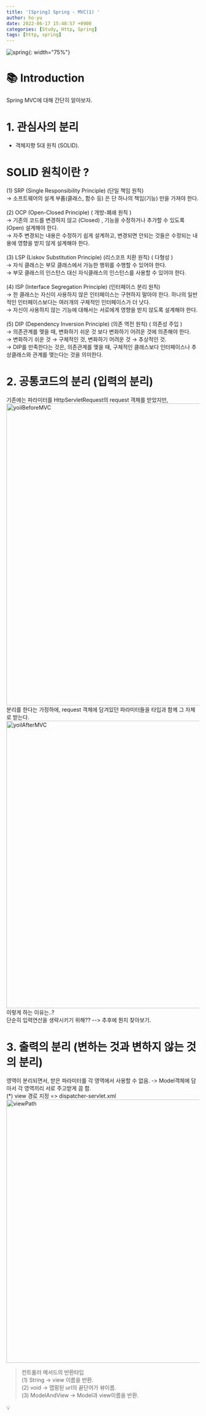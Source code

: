 ```yaml
---
title: '[Spring] Spring - MVC(1) '
author: ho-yu
date: 2022-06-17 15:48:57 +0900
categories: [Study, Http, Spring]
tags: [http, spring]
---
```


![spring](https://user-images.githubusercontent.com/64628448/173368063-e326ec44-d5c9-4932-afaa-9fab1b072633.png){: width="75%"}

# 📚 Introduction
Spring MVC에 대해 간단히 알아보자. <br>

# 1. 관심사의 분리
- 객체지향 5대 원칙 (SOLID). <br>

# SOLID 원칙이란 ?
(1) SRP (Single Responsibility Principle) (단일 책임 원칙) <br>
→ 소프트웨어의 설계 부품(클래스, 함수 등) 은 단 하나의 책임(기능) 만을 가져야 한다. <br><br>
(2) OCP (Open-Closed Principle) ( 개방-폐쇄 원칙 ) <br>
→ 기존의 코드를 변경하지 않고 (Closed) , 기능을 수정하거나 추가할 수 있도록 (Open) 설계해야 한다. <br>
→ 자주 변경되는 내용은 수정하기 쉽게 설계하고, 변경되면 안되는 것들은 수정되는 내용에 영향을 받지 않게 설계해야 한다. <br><br>
(3) LSP (Liskov Substitution Principle) (리스코프 치환 원칙) ( 다형성 ) <br>
→ 자식 클래스는 부모 클래스에서 가능한 행위를 수행할 수 있어야 한다. <br>
→ 부모 클래스의 인스턴스 대신 자식클래스의 인스턴스를 사용할 수 있어야 한다. <br><br>
(4) ISP (Interface Segregation Principle) (인터페이스 분리 원칙) <br>
→ 한 클래스는 자신이 사용하지 않은 인터페이스는 구현하지 말아야 한다. 하나의 일반적인 인터페이스보다는 여러개의 구체적인 인터페이스가 더 낫다. <br>
→ 자신이 사용하지 않는 기능에 대해서는 서로에게 영향을 받지 않도록 설계해야 한다. <br><br>
(5) DIP (Dependency Inversion Principle) (의존 역전 원칙) ( 의존성 주입 ) <br>
→ 의존관계를 맺을 때, 변화하기 쉬운 것 보다 변화하기 어려운 것에 의존해야 한다. <br>
→ 변화하기 쉬운 것 → 구체적인 것, 변화하기 어려운 것 → 추상적인 것. <br>
→ DIP를 만족한다는 것은, 의존관계를 맺을 때, 구체적인 클래스보다 인터페이스나 추상클래스와 관계를 맺는다는 것을 의미한다. <br>

# 2. 공통코드의 분리 (입력의 분리)
기존에는 파라미터를 HttpServletRequest의 request 객체를 받았지만, <br>
<img width="788" alt="yoilBeforeMVC" src="https://user-images.githubusercontent.com/64628448/174235547-74901a21-7910-412b-aff3-ff3c99188327.png"> <br>
분리를 한다는 가정하에, request 객체에 담겨있던 파라미터들을 타입과 함께 그 자체로 받는다. <br>
<img width="750" alt="yoilAfterMVC" src="https://user-images.githubusercontent.com/64628448/174236350-d66f4a64-eb44-444c-a6d2-b18c97281404.png"> <br>
이렇게 하는 이유는..? <br>
단순히 입력연산을 생략시키기 위해?? --> 추후에 뭔지 찾아보기.

# 3. 출력의 분리 (변하는 것과 변하지 않는 것의 분리)
영역이 분리되면서, 받은 파라미터를 각 영역에서 사용할 수 없음. -> Model객체에 담아서 각 영역끼리 서로 주고받게 끔 함. <br>
(*) view 경로 지정 => dispatcher-servlet.xml <br>
<img width="687" alt="viewPath" src="https://user-images.githubusercontent.com/64628448/174241428-35b5721c-79ac-43cd-90e6-b68ff324c144.png"> <br>

> 컨트롤러 메서드의 반환타입 <br>
(1) String -> view 이름을 반환. <br>
(2) void -> 맵핑된 url의 끝단어가 뷰이름. <br>
(3) ModelAndView -> Model과 view이름을 반환. <br>

💡 




